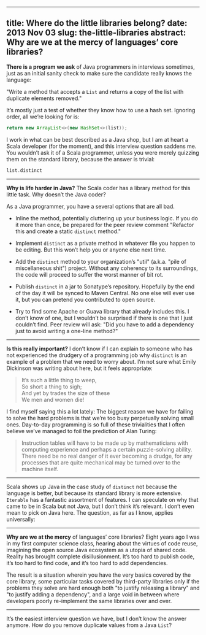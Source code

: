 --------------------------------------------------------------------------------
title:    Where do the little libraries belong?
date:     2013 Nov 03
slug:     the-little-libraries
abstract: Why are we at the mercy of languages’ core libraries?
--------------------------------------------------------------------------------

**There is a program we ask** of Java programmers in interviews sometimes, just
as an initial sanity check to make sure the candidate really knows the
language:

"Write a method that accepts a `List` and returns a copy of the list with
duplicate elements removed."

It’s mostly just a test of whether they know how to use a hash set. Ignoring
order, all we’re looking for is:

```java
return new ArrayList<>(new HashSet<>(list));
```

I work in what can be best described as a Java shop, but I am at heart a Scala
developer (for the moment), and this interview question saddens me. You
wouldn’t ask it of a Scala programmer, unless you were merely quizzing them on
the standard library, because the answer is trivial:

```scala
list.distinct
```

---

**Why is life harder in Java?** The Scala coder has a library method for this
little task. Why doesn’t the Java coder?

As a Java programmer, you have a several options that are all bad.

* Inline the method, potentially cluttering up your business logic. If you do
  it more than once, be prepared for the peer review comment "Refactor this and
  create a static `distinct` method."

* Implement `distinct` as a private method in whatever file you happen to be
  editing. But this won’t help you or anyone else next time.

* Add the `distinct` method to your organization’s "util" (a.k.a. "pile of
  miscellaneous shit") project. Without any coherency to its surroundings, the
  code will proceed to suffer the worst manner of bit rot.

* Publish `distinct` in a jar to Sonatype’s repository. Hopefully by the end of
  the day it will be synced to Maven Central. No one else will ever use it, but
  you can pretend you contributed to open source.

* Try to find some Apache or Guava library that already includes this. I don’t
  know of one, but I wouldn’t be surprised if there is one that I just couldn’t
  find. Peer review will ask: "Did you have to add a dependency just to avoid
  writing a one-line method?"

---

**Is this really important?** I don’t know if I can explain to someone who has
not experienced the drudgery of a programming job why `distinct` is an example
of a problem that we need to worry about. I’m not sure what Emily Dickinson was
writing about here, but it feels appropriate:

> It’s such a little thing to weep,<br/>
> So short a thing to sigh;<br/>
> And yet by trades the size of these<br/>
> We men and women die!

I find myself saying this a lot lately: The biggest reason we have for failing
to solve the hard problems is that we’re too busy perpetually solving small
ones. Day-to-day programming is so full of these trivialities that I often
believe we’ve managed to foil the prediction of Alan Turing:

> Instruction tables will have to be made up by mathematicians with computing
> experience and perhaps a certain puzzle-solving ability. There need be no
> real danger of it ever becoming a drudge, for any processes that are quite
> mechanical may be turned over to the machine itself.

---

Scala shows up Java in the case study of `distinct` not because the language is
better, but because its standard library is more extensive. `Iterable` has a
fantastic assortment of features. I can speculate on why that came to be in
Scala but not Java, but I don’t think it’s relevant. I don’t even mean to pick
on Java here. The question, as far as I know, applies universally:

---

**Why are we at the mercy** of languages’ core libraries? Eight years ago I was
in my first computer science class, hearing about the virtues of code reuse,
imagining the open source Java ecosystem as a utopia of shared code. Reality
has brought complete disillusionment. It’s too hard to publish code, it’s too
hard to find code, and it’s too hard to add dependencies.

The result is a situation wherein you have the very basics covered by the core
library, some particular tasks covered by third-party libraries only if the
problems they solve are hard enough both "to justify releasing a library" and
"to justify adding a dependency", and a large void in between where developers
poorly re-implement the same libraries over and over.

---

It’s the easiest interview question we have, but I don’t know the answer
anymore. How do you remove duplicate values from a Java `List`?
